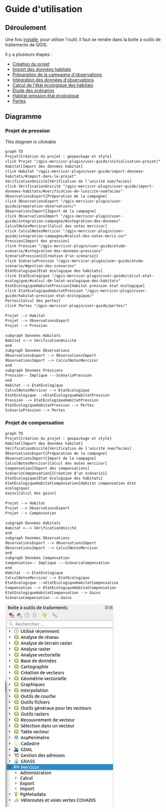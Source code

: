 # Guide d'utilisation

## Déroulement

Une fois [installé](./installation.md), pour utiliser l'outil, il faut se rendre dans la boîte à outils de traitements de QGIS.

Il y a plusieurs étapes : 

* [Création du projet](./initialisation-projet.md)
* [Import des données habitats](./import-donnees-habitats.md)
* [Préparation de la campagne d'observations](./preparation-observations.md)
* [Intégration des données d'observations](./integration-campagne.md)
* [Calcul de l'état écologique des habitats](./calcul-etat-ecologique.md)
* [Étude des scénarios](./etude-scenario.md)
* [Habitat pression état écologique](./habitat-pression-etat-ecologique.md)
* [Pertes](./pertes.md)

## Diagramme

### Projet de pression

_This diagram is clickable_

```mermaid
graph TD
Projet[Création du projet : geopackage et style]
click Projet "/qgis-mercicor-plugin/user-guide/initialisation-projet/"
Habitat[Import des données habitat]
click Habitat "/qgis-mercicor-plugin/user-guide/import-donnees-habitats/#import-dans-le-projet"
VérificationUnicité[Vérification de l'unicité nom/faciès]
click VérificationUnicité "/qgis-mercicor-plugin/user-guide/import-donnees-habitats/#verification-de-lunicite-nomfacies"
ObservationsExport[Préparation de la campagne]
click ObservationsExport "/qgis-mercicor-plugin/user-guide/preparation-observations/"
ObservationsImport[Import de la campagne]
click ObservationsImport "/qgis-mercicor-plugin/user-guide/integration-campagne/#integration-des-donnees"
CalculNotesMercicor[Calcul des notes mercicor]
click CalculNotesMercicor "/qgis-mercicor-plugin/user-guide/integration-campagne/#calcul-des-notes-merci-cor"
Pression[Import des pression]
click Pression "/qgis-mercicor-plugin/user-guide/etude-scenario/#integration-des-donnees-pressions"
ScénarioPression{{Création d'un scénario}}
click ScénarioPression "/qgis-mercicor-plugin/user-guide/etude-scenario/#gestion-des-scenarios"
EtatEcologique[État écologique des habitats]
click EtatEcologique "/qgis-mercicor-plugin/user-guide/calcul-etat-ecologique/#calcul-de-letat-ecologique-des-habitats"
EtatEcologiqueHabitatPression[Habitat pression état écologique]
click EtatEcologiqueHabitatPression "/qgis-mercicor-plugin/user-guide/habitat-pression-etat-ecologique/"
Pertes[Calcul des pertes]
click Pertes "/qgis-mercicor-plugin/user-guide/pertes/"

Projet --> Habitat
Projet --> ObservationsExport
Projet --> Pression

subgraph Données Habitats
Habitat <--> VérificationUnicité
end
subgraph Données Observations
ObservationsExport --> ObservationsImport
ObservationsImport --> CalculNotesMercicor
end
subgraph Données Pressions
Pression-- Implique ---ScénarioPression
end
Habitat --> EtatEcologique
CalculNotesMercicor --> EtatEcologique
EtatEcologique -->EtatEcologiqueHabitatPression
Pression --> EtatEcologiqueHabitatPression
EtatEcologiqueHabitatPression --> Pertes
ScénarioPression --> Pertes
```

### Projet de compensation

```mermaid
graph TD
Projet[Création du projet : geopackage et style]
Habitat[Import des données habitat]
VérificationUnicité[Vérification de l'unicité nom/faciès]
ObservationsExport[Préparation de la campagne]
ObservationsImport[Import de la campagne]
CalculNotesMercicor[Calcul des notes mercicor]
Compensation[Import des compensations]
ScénarioCompensation{{Création d'un scénario}}
EtatEcologique[État écologique des habitats]
EtatEcologiqueHabitatCompensation[Habitat compensation état écologique]
Gains[Calcul des gains]

Projet --> Habitat
Projet --> ObservationsExport
Projet --> Compensation

subgraph Données Habitats
Habitat <--> VérificationUnicité
end
subgraph Données Observations
ObservationsExport --> ObservationsImport
ObservationsImport --> CalculNotesMercicor
end
subgraph Données Compensation
Compensation-- Implique ---ScénarioCompensation
end
Habitat --> EtatEcologique
CalculNotesMercicor --> EtatEcologique
EtatEcologique -->EtatEcologiqueHabitatCompensation
Compensation --> EtatEcologiqueHabitatCompensation
EtatEcologiqueHabitatCompensation --> Gains
ScénarioCompensation --> Gains
```

![create_gpkg](media/mercicor-barre_outils.jpg)

